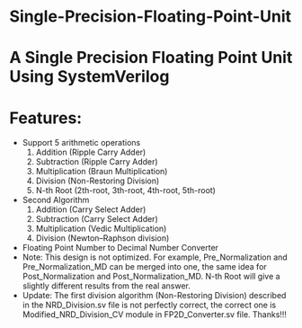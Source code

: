 # Single-Precision-Floating-Point-Unit
A Single Precision Floating Point Unit Using SystemVerilog
==========================================================
# Features:
*   Support 5  arithmetic operations 
    1.  Addition (Ripple Carry Adder)
    2.  Subtraction (Ripple Carry Adder)
    3.  Multiplication (Braun Multiplication)
    4.  Division (Non-Restoring Division)
    5.  N-th Root (2th-root, 3th-root, 4th-root, 5th-root)
*   Second Algorithm  
    1.  Addition (Carry Select Adder)
    2.  Subtraction (Carry Select Adder)
    3.  Multiplication (Vedic Multiplication)  
    4.  Division (Newton–Raphson division)
* Floating Point Number to Decimal Number Converter    
* Note: This design is not optimized. For example, Pre_Normalization 
and Pre_Normalization_MD can be merged into one, the same idea for 
Post_Normalization and Post_Normalization_MD. N-th Root will give a 
slightly different results from the real answer.
* Update: The first division algorithm (Non-Restoring Division) described
in the NRD_Division.sv file is not perfectly correct, the correct one is
Modified_NRD_Division_CV module in FP2D_Converter.sv file. Thanks!!!
